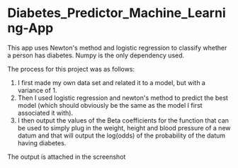 # Diabetes_Predictor_Machine_Learning-App
This app uses Newton's method and logistic regression to classify whether a person has diabetes. Numpy is the only dependency used.

The process for this project was as follows:
1. I first made my own data set and related it to a model, but with a variance of 1.
2. Then I used logistic regression and newton's method to predict the best model (which should obviously be the same as the model I first associated it with).
3. I then output the values of the Beta coefficients for the function that can be used to simply plug in the weight, height and blood pressure of a new datum and that will output the log(odds) of the probability of the datum having diabetes.


The output is attached in the screenshot
